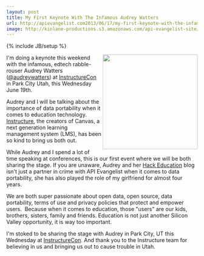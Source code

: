 ```yaml
---
layout: post
title: My First Keynote With The Infamous Audrey Watters
url: http://apievangelist.com2013/06/17/my-first-keynote-with-the-infamous-audrey-watters/
image: http://kinlane-productions.s3.amazonaws.com/api-evangelist-site/blog/audrey-kin-paris.jpg
---
```

{% include JB/setup %}
<p>
     <img src="https://s3.amazonaws.com/kinlane-productions/kin-lane/audrey-kin-paris.jpg"  width="250" align="right" />
</p>
<p>
     I'm doing a keynote this weekend with the infamous, edtech rabble-rouser Audrey Watters (<a href="https://twitter.com/audreywatters">@audreywatters</a>) at <a href="http://www.instructure.com/instructurecon">InstructureCon</a> in Park City Utah, this Wednesday June 19th.
</p>
<p>
     Audrey and I will be talking about the importance of data portability when it comes to education technology. <a href="http://www.instructure.com/?utm_expid=41647821-3&amp;utm_referrer=https%3A%2F%2Fwww.google.com%2F">Instructure</a>, the creators of Canvas, a next generation learning management system (LMS), has been so kind to bring us both out.
</p>
<p>
     While Audrey and I spend a lot of time speaking at conferences, this is our first event where we will be both sharing the stage. If you are unaware, Audrey and her <a href="http://hackeducation.com">Hack Education</a> blog isn't just a partner in crime with <a>API Evangelist when it comes to data portability</a>, she has also played the role of my girlfriend for almost four years.
</p>
<p>
     We are both super passionate about open data, open source, data portability, terms of use and privacy policies that protect and empower users.  Because when it comes to education, those "users" are our kids, brothers, sisters, family and friends. Education is not just another Silicon Valley opportunity, it is way too important.
</p>
<p>
     I'm stoked to be sharing the stage with Audrey in Park City, UT this Wednesday at <a href="http://www.instructure.com/instructurecon">InstructureCon</a>. And thank you to the Instructure team for believing in us and bringing us out to cause trouble in Utah.
</p>
